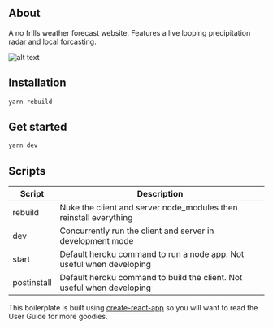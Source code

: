 ## About

A no frills weather forecast website. Features a live looping precipitation radar and local forcasting.

![alt text](https://imgur.com/GyIX8fE)

## Installation

```bash
yarn rebuild
```

## Get started

```bash
yarn dev
```

## Scripts
| Script | Description |
|---|---|
| rebuild | Nuke the client and server node_modules then reinstall everything |
| dev | Concurrently run the client and server in development mode |
| start | Default heroku command to run a node app. Not useful when developing |
| postinstall | Default heroku command to build the client. Not useful when developing |

This boilerplate is built using [create-react-app](https://github.com/facebookincubator/create-react-app) so you will want to read the User Guide for more goodies.
